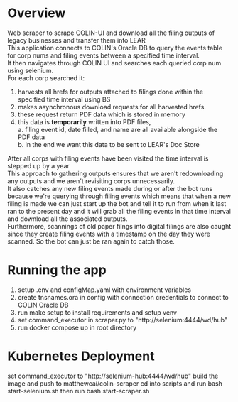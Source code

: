 # Overview
Web scraper to scrape COLIN-UI and download all the filing outputs of legacy businesses and transfer them into LEAR  
This application connects to COLIN's Oracle DB to query the events table for corp nums and filing events between a specified time interval.  
It then navigates through COLIN UI and searches each queried corp num using selenium.  
For each corp searched it:  
1. harvests all hrefs for outputs attached to filings done within the specified time interval using BS  
2. makes asynchronous download requests for all harvested hrefs.  
3. these request return PDF data which is stored in memory  
4. this data is **temporarily** written into PDF files,  
    a. filing event id, date filled, and name are all available alongside the PDF data  
    b. in the end we want this data to be sent to LEAR's Doc Store  

After all corps with filing events have been visited the time interval is stepped up by a year  
This approach to gathering outputs ensures that we aren't redownloading any outputs and we aren't revisiting corps unnecessarily.  
It also catches any new filing events made during or after the bot runs because we're querying through filing events which means that when a new filing is made we can just start up the bot and tell it to run from when it last ran to the present day and it will grab all the filing events in that time interval and download all the associated outputs.  
Furthermore, scannings of old paper filngs into digital filings are also caught since they create filing events with a timestamp on the day they were scanned. So the bot can just be ran again to catch those.


# Running the app
1. setup .env and configMap.yaml with environment variables
2. create tnsnames.ora in config with connection credentials to connect to COLIN Oracle DB
3. run make setup to install requirements and setup venv
4. set command_executor in scraper.py to "http://selenium:4444/wd/hub"
5. run docker compose up in root directory

# Kubernetes Deployment
set command_executor to "http://selenium-hub:4444/wd/hub"
build the image and push to matthewcai/colin-scraper
cd into scripts and run bash start-selenium.sh
then run bash start-scraper.sh